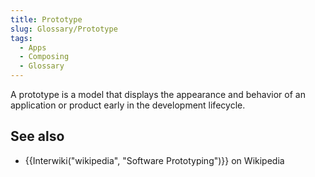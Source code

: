 ```yaml
---
title: Prototype
slug: Glossary/Prototype
tags:
  - Apps
  - Composing
  - Glossary
---
```

A prototype is a model that displays the appearance and behavior of an application or product early in the development lifecycle.

## See also

- {{Interwiki("wikipedia", "Software Prototyping")}} on Wikipedia
